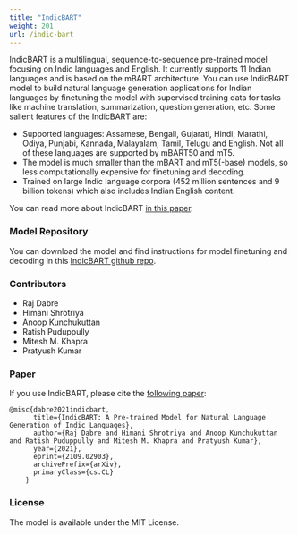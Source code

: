 ```yaml
---
title: "IndicBART"
weight: 201
url: /indic-bart
---
```


IndicBART is a multilingual,  sequence-to-sequence pre-trained model focusing on Indic languages and English. It currently supports 11 Indian languages and is based on the mBART architecture. You can use IndicBART model to build natural language generation applications for Indian languages by finetuning the model with supervised training data for tasks like machine translation, summarization, question generation, etc. Some salient features of the IndicBART are:

- Supported languages: Assamese, Bengali, Gujarati, Hindi, Marathi, Odiya, Punjabi, Kannada, Malayalam, Tamil, Telugu and English. Not all of these languages are supported by mBART50 and mT5.
- The model is much smaller than the mBART and mT5(-base) models, so less computationally expensive for finetuning and decoding.
- Trained on large Indic language corpora (452 million sentences and 9 billion tokens) which also includes Indian English content. 

You can read more about IndicBART [in this paper](https://arxiv.org/abs/2109.02903).

### Model Repository

You can download the model and find instructions for model finetuning and decoding in this [IndicBART github repo](https://github.com/AI4Bharat/indic-bart). 

### Contributors 

- Raj Dabre 
- Himani Shrotriya
- Anoop Kunchukuttan 
- Ratish Puduppully 
- Mitesh M. Khapra  
- Pratyush Kumar

### Paper


If you use IndicBART, please cite the [following paper](https://arxiv.org/abs/2109.02903):

```
@misc{dabre2021indicbart,
      title={IndicBART: A Pre-trained Model for Natural Language Generation of Indic Languages}, 
      author={Raj Dabre and Himani Shrotriya and Anoop Kunchukuttan and Ratish Puduppully and Mitesh M. Khapra and Pratyush Kumar},
      year={2021},
      eprint={2109.02903},
      archivePrefix={arXiv},
      primaryClass={cs.CL}
    }    
```   


### License

The model is available under the MIT License.
